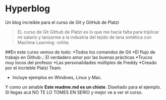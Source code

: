# Hyperblog
Un blog increíble para el curso de Git y GitHub de Platzi
> EL curso de Git Github de Platzi es lo que me hacía falta para triplicar mi salario y lanzarme a la industria del tejido de lana sintética con Machine Learning
>-niñita

##En este curso vemos de todo:
*Todos los comandos de Git
*El flujo de trabajo en Github:.:
El verdadero amor por las buenas prácticas
*Trucos muy locos del profesor
*Las personalidades múltiples de Freddy
*Creado por el incríeble Platzi Team.
* Incluye ejemplos en Windows, Linux y Mac.

Y como un amable **Este readme.md es un chiste**. Diseñado para el ejemplo. SI llegas acá NO TE LO TOMES EN SERIO y mejor ve a ver el curso.